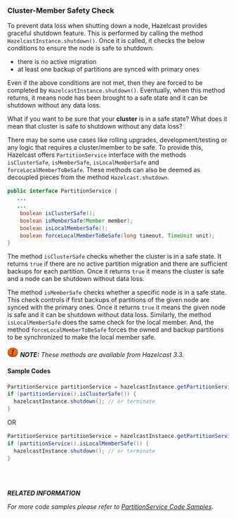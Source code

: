 
### Cluster-Member Safety Check

To prevent data loss when shutting down a node, Hazelcast provides graceful shutdown feature. This is performed by calling the method `HazelcastInstance.shutdown()`. Once it is called, it checks the below conditions to ensure the node is safe to shutdown:

- there is no active migration
- at least one backup of partitions are synced with primary ones

Even if the above conditions are not met, then they are forced to be completed by `HazelcastInstance.shutdown()`. Eventually, when this method returns, it means node has been brought to a safe state and it can be shutdown without any data loss. 

What if you want to be sure that your **cluster** is in a safe state? What does it mean that cluster is safe to shutdown without any data loss? 

There may be some use cases like rolling upgrades, development/testing or any logic that requires a cluster/member to be safe. To provide this, Hazelcast offers `PartitionService` interface with the methods `isClusterSafe`, `isMemberSafe`, `isLocalMemberSafe` and `forceLocalMemberToBeSafe`. These methods can also be deemed as decoupled pieces from the method `Hazelcast.shutdown`. 


```java
public interface PartitionService {
   ...
   ...
    boolean isClusterSafe();
    boolean isMemberSafe(Member member);
    boolean isLocalMemberSafe();
    boolean forceLocalMemberToBeSafe(long timeout, TimeUnit unit);
}
```

The method `isClusterSafe` checks whether the cluster is in a safe state. It returns `true` if there are no active partition migration and there are sufficient backups for each partition. Once it returns `true` it means the cluster is safe and a node can be shutdown without data loss.

The method `isMemberSafe` checks whether a specific node is in a safe state. This check controls if first backups of partitions of the given node are synced with the primary ones. Once it returns `true` it means the given node is safe and it can be shutdown without data loss. Similarly, the method `isLocalMemberSafe` does the same check for the local member. And, the method `forceLocalMemberToBeSafe` forces the owned and backup partitions to be synchronized to make the local member safe.

![image](images/NoteSmall.jpg) ***NOTE:*** *These methods are available from Hazelcast 3.3.*


#### Sample Codes


```java
PartitionService partitionService = hazelcastInstance.getPartitionService().isClusterSafe()
if (partitionService().isClusterSafe()) {
  hazelcastInstance.shutdown(); // or terminate
}
```

OR 

```java
PartitionService partitionService = hazelcastInstance.getPartitionService().isClusterSafe()
if (partitionService().isLocalMemberSafe()) {
  hazelcastInstance.shutdown(); // or terminate
}
```
<br></br>

***RELATED INFORMATION***

*For more code samples please refer to [PartitionService Code Samples](https://github.com/hazelcast/hazelcast-code-samples/tree/master/monitoring/cluster/src/main/java)*.
